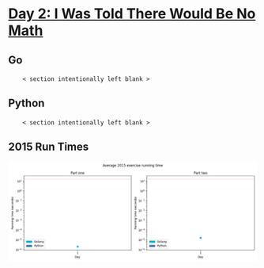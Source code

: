 # [Day 2: I Was Told There Would Be No Math](https://adventofcode.com/2015/day/2)

<!-- These are helper text to make formatting the yearly readme consistent and easier...

[Day 2: I Was Told There Would Be No Math][rm2]
[Go][g2]
[Python][p2]

[rm2]: 02-iWasToldThereWouldBeNoMath/README.md
[g2]: 02-iWasToldThereWouldBeNoMath/go
[p2]: 02-iWasToldThereWouldBeNoMath/py

-->

## Go

```text
    < section intentionally left blank >
```

## Python

```text
    < section intentionally left blank >
```

## 2015 Run Times

![2015 exercise run-time graphs](../run-times.png)
